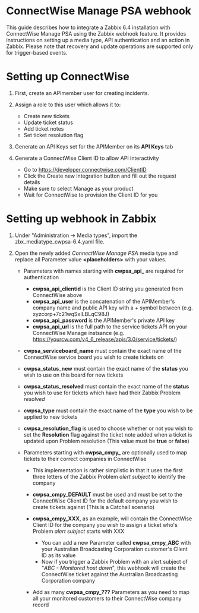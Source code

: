 # ConnectWise Manage PSA webhook

This guide describes how to integrate a Zabbix 6.4 installation with ConnectWise Manage PSA using the Zabbix webhook feature. It provides instructions on setting up a media type, API authentication and an action in Zabbix.
Please note that recovery and update operations are supported only for trigger-based events.

# Setting up ConnectWise

1. First, create an APImember user for creating incidents.

2. Assign a role to this user which allows it to:

   - Create new tickets
   - Update ticket status
   - Add ticket notes
   - Set ticket resolution flag

3. Generate an API Keys set for the APIMember on its **API Keys** tab

4. Generate a ConnectWise Client ID to allow API interactivity

   - Go to https://developer.connectwise.com/ClientID
   - Click the Create new integration button and fill out the request details
   - Make sure to select Manage as your product
   - Wait for ConnectWise to provision the Client ID for you
   
# Setting up webhook in Zabbix

1. Under "Administration -> Media types", import the zbx_mediatype_cwpsa-6.4.yaml file.
   
2. Open the newly added *ConnectWise Manage PSA* media type and replace all Parameter value **\<placeholders\>** with your values.

   - Parameters with names starting with **cwpsa_api_** are required for authentication
     - **cwpsa_api_clientid** is the Client ID string you generated from ConnectWise above
     - **cwpsa_api_user** is the concatenation of the APIMember's company name and public API key with a + symbol between
       (e.g. xyzcorp+7c21wqSxILBLqC98J)
     - **cwpsa_api_password** is the APIMember's private API key
     - **cwpsa_api_url** is the full path to the service tickets API on your ConnectWise Manage instsance
       (e.g. https://yourcw.com/v4_6_release/apis/3.0/service/tickets/)

   - **cwpsa_serviceboard_name** must contain the exact name of the ConnectWise service board you wish to create tickets on
  
   - **cwpsa_status_new** must contain the exact name of the **status** you wish to use on this board for new tickets
  
   - **cwpsa_status_resolved** must contain the exact name of the **status** you wish to use for tickets which have had their Zabbix Problem *resolved*
  
   - **cwpsa_type** must contain the exact name of the **type** you wish to be applied to new tickets
  
   - **cwpsa_resolution_flag** is used to choose whether or not you wish to set the **Resolution** flag against the ticket note added when a ticket is updated upon Problem resolution
     (This value must be **true** or **false**)

   - Parameters starting with **cwpsa_cmpy_** are optionally used to map tickets to their correct companies in ConnectWise
      - This implementation is rather simplistic in that it uses the first three letters of the Zabbix Problem *alert subject* to identify the company

      - **cwpsa_cmpy_DEFAULT** must be used and must be set to the ConnectWise Client ID for the default company you wish to create tickets against (This is a Catchall scenario)
      - **cwpsa_cmpy_XXX**, as an example, will contain the ConnectWise Client ID for the company you wish to assign a ticket who's Problem *alert subject* starts with XXX

         - You can add a new Parameter called **cwpsa_cmpy_ABC** with your Australian Broadcasting Corporation customer's Client ID as its value
         - Now if you trigger a Zabbix Problem with an alert subject of "*ABC - Monitored host down*", this webhook will create the ConnectWise ticket against the Australian Broadcasting Corporation company

      - Add as many **cwpsa_cmpy_???** Parameters as you need to map all your monitored customers to their ConnectWise company record
